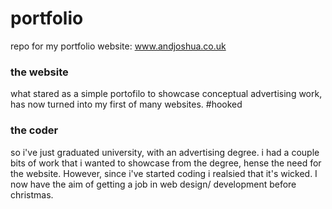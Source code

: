 # portfolio
repo for my portfolio website: www.andjoshua.co.uk

<h3> the website </h3>
  what stared as a simple portofilo to showcase conceptual advertising work,
  has now turned into my first of many websites. #hooked

<h3> the coder </h3>
  so i've just graduated university, with an advertising degree.
  i had a couple bits of work that i wanted to showcase from the degree, hense the need for the website.
  However, since i've started coding i realsied that it's wicked.
  I now have the aim of getting a job in web design/ development before christmas. 
